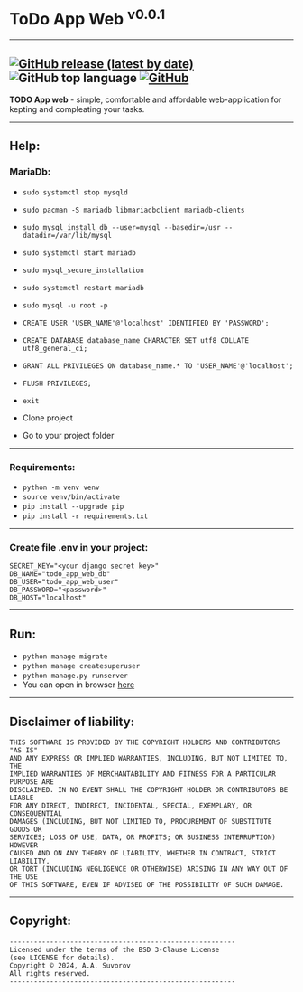 # ToDo App Web <sup>v0.0.1</sup>

---
[![GitHub release (latest by date)](https://img.shields.io/github/v/release/saneksking/todo_app_web_version)](https://github.com/saneksking/todo_app_web_version/)
![GitHub top language](https://img.shields.io/github/languages/top/saneksking/todo_app_web_version)
[![GitHub](https://img.shields.io/github/license/saneksking/todo_app_web_version)](https://github.com/saneksking/todo_app_web_version/blob/master/LICENSE)
---

**TODO App web** - simple, comfortable and affordable web-application for kepting and compleating your tasks.

---

## Help:

### MariaDb:

- `sudo systemctl stop mysqld`
- `sudo pacman -S mariadb libmariadbclient mariadb-clients`
- `sudo mysql_install_db --user=mysql --basedir=/usr --datadir=/var/lib/mysql`
- `sudo systemctl start mariadb`
- `sudo mysql_secure_installation`
- `sudo systemctl restart mariadb`
- `sudo mysql -u root -p`

- `CREATE USER 'USER_NAME'@'localhost' IDENTIFIED BY 'PASSWORD';`
- `CREATE DATABASE database_name CHARACTER SET utf8 COLLATE utf8_general_ci;`
- `GRANT ALL PRIVILEGES ON database_name.* TO 'USER_NAME'@'localhost';`
- `FLUSH PRIVILEGES;`
- `exit`


- Clone project
- Go to your project folder

---

### Requirements:

- `python -m venv venv`
- `source venv/bin/activate`
- `pip install --upgrade pip`
- `pip install -r requirements.txt`

---

### Create file .env in your project:

```env
SECRET_KEY="<your django secret key>"
DB_NAME="todo_app_web_db"
DB_USER="todo_app_web_user"
DB_PASSWORD="<password>"
DB_HOST="localhost"
```

---

## Run:

- `python manage migrate`
- `python manage createsuperuser`
- `python manage.py runserver`
- You can open in browser [here](http://127.0.0.1:8000)

---

## Disclaimer of liability:

    THIS SOFTWARE IS PROVIDED BY THE COPYRIGHT HOLDERS AND CONTRIBUTORS "AS IS"
    AND ANY EXPRESS OR IMPLIED WARRANTIES, INCLUDING, BUT NOT LIMITED TO, THE
    IMPLIED WARRANTIES OF MERCHANTABILITY AND FITNESS FOR A PARTICULAR PURPOSE ARE
    DISCLAIMED. IN NO EVENT SHALL THE COPYRIGHT HOLDER OR CONTRIBUTORS BE LIABLE
    FOR ANY DIRECT, INDIRECT, INCIDENTAL, SPECIAL, EXEMPLARY, OR CONSEQUENTIAL
    DAMAGES (INCLUDING, BUT NOT LIMITED TO, PROCUREMENT OF SUBSTITUTE GOODS OR
    SERVICES; LOSS OF USE, DATA, OR PROFITS; OR BUSINESS INTERRUPTION) HOWEVER
    CAUSED AND ON ANY THEORY OF LIABILITY, WHETHER IN CONTRACT, STRICT LIABILITY,
    OR TORT (INCLUDING NEGLIGENCE OR OTHERWISE) ARISING IN ANY WAY OUT OF THE USE
    OF THIS SOFTWARE, EVEN IF ADVISED OF THE POSSIBILITY OF SUCH DAMAGE.

---

## Copyright:
    --------------------------------------------------------
    Licensed under the terms of the BSD 3-Clause License
    (see LICENSE for details).
    Copyright © 2024, A.A. Suvorov
    All rights reserved.
    --------------------------------------------------------
